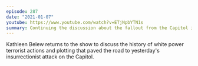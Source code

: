 ```yaml
---
episode: 287
date: "2021-01-07"
youtube: https://www.youtube.com/watch?v=ETjNpbYTN1s
summary: Continuing the discussion about the fallout from the Capitol insurrection
---
```

Kathleen Belew returns to the show to discuss the history of white power terrorist actions and plotting that paved the road to yesterday's insurrectionist attack on the Capitol.
